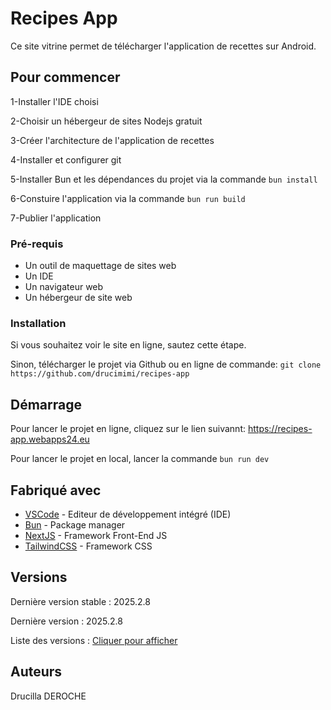 # Recipes App
Ce site vitrine permet de télécharger l'application de recettes sur Android.

## Pour commencer

1-Installer l'IDE choisi

2-Choisir un hébergeur de sites Nodejs gratuit

3-Créer l'architecture de l'application de recettes

4-Installer et configurer git

5-Installer Bun et les dépendances du projet via la commande `bun install`

6-Constuire l'application via la commande `bun run build`

7-Publier l'application

### Pré-requis

- Un outil de maquettage de sites web
- Un IDE
- Un navigateur web
- Un hébergeur de site web

### Installation

Si vous souhaitez voir le site en ligne, sautez cette étape.

Sinon, télécharger le projet via Github ou en ligne de commande: `git clone https://github.com/drucimimi/recipes-app`

## Démarrage

Pour lancer le projet en ligne, cliquez sur le lien suivannt: https://recipes-app.webapps24.eu

Pour lancer le projet en local, lancer la commande `bun run dev`

## Fabriqué avec

* [VSCode](https://code.visualstudio.com) - Editeur de développement intégré (IDE)
* [Bun](https://bun.sh) - Package manager
* [NextJS](https://nextjs.org) - Framework Front-End JS
* [TailwindCSS](https://tailwindcss.com/) - Framework CSS

## Versions

Dernière version stable : 2025.2.8

Dernière version : 2025.2.8

Liste des versions : [Cliquer pour afficher](https://github.com/drucimimi/recipes-app/tags)

## Auteurs
Drucilla DEROCHE
